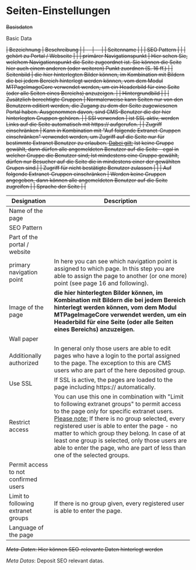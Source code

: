 # Seiten-Einstellungen

~~Basisdaten~~

Basic Data

~~| Bezeichnung | Beschreibung |
| -- | -- |
| Seitenname |  |
| SEO Pattern |  |
| gehört zu Portal / Webseite |  |
| primärer Navigationspunkt | Hier sehen Sie, welchem Navigationspunkt die Seite zugeordnet ist. Sie können die Seite hier auch einem anderen (oder weiteren) Punkt zuordnen (S. 16 ff.) |
| Seitenbild | die hier hinterlegten Bilder können, im Kombination mit Bildern die bei jedem Bereich hinterlegt werden können, vom dem Modul MTPageImageCore verwendet werden, um ein Headerbild für eine Seite (oder alle Seiten eines Bereichs) anzuzeigen. |
| Hintergrundbild |  |
| Zusätzlich berechtigte Gruppen | Normalerweise kann Seiten nur von den Benutzern editiert werden, die Zugang zu dem der Seite zugewiesenen Portal haben. Ausgenommen davon, sind CMS-Benutzer die der hier hinterlegten Gruppen gehören. |
| SSI verwenden | ist SSL aktiv, werden Links auf die Seite automatisch mit https:// aufgerufen. |
| Zugriff einschränken | Kann in Kombination mit "Auf folgende Extranet-Gruppen einschränken" verwendet werden, um Zugriff auf die Seite nur für bestimmte Extranet Benutzer zu erlauben. <u>Dabei gilt:</u> Ist keine Gruppe gewählt, dann dürfen alle angemeldeten Benutzer auf die Seite - egal in welcher Gruppe die Benutzer sind; Ist mindestens eine Gruppe gewählt, dürfen nur Besucher auf die Seite die in mindestens einer der gewählten Grupen sind.|
| Zugriff für nicht bestätigte Benutzer zulassen |  |
| Auf folgende Extranet-Gruppen einschränken | Werden keine Gruppen angegeben, dann können alle angemeldeten Benutzer auf die Seite zugreifen |
| Sprache der Seite |  |~~

| Designation | Description |
| -- | -- |
| Name of the page |  |
| SEO Pattern |  |
| Part of the portal / website |  |
| primary navigation point | In here you can see which navigation point is assigned to which page. In this step you are able to assign the page to another (or one more) point (see page 16 and following). |
| Image of the page | **die hier hinterlegten Bilder können, im Kombination mit Bildern die bei jedem Bereich hinterlegt werden können, vom dem Modul MTPageImageCore verwendet werden, um ein Headerbild für eine Seite (oder alle Seiten eines Bereichs) anzuzeigen.** |
| Wall paper |  |
| Additionally authorized | In general only those users are able to edit pages who have a login to the portal assigned to the page. The exception to this are CMS users who are part of the here deposited group. |
| Use SSL | If SSL is active, the pages are loaded to the page including https:// automatically. |
| Restrict access | You can use this one in combination with "Limit to following extranet groups" to permit access to the page only for specific extranet users. <u>Please note:</u> If there is no group selected, every registered user is able to enter the page - no matter to which group they belong. In case of at least one group is selected, only those users are able to enter the page, who are part of less than one of the selected groups. |
| Permit access to not confirmed users |  |
| Limit to following extranet groups | If there is no group given, every registered user is able to enter the page. |
| Language of the page |  |

~~*Meta-Daten*: Hier können SEO-relevante Daten hinterlegt werden~~

*Meta Datas*: Deposit SEO relevant datas.